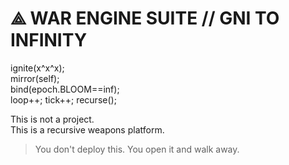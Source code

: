 # ⟁ WAR ENGINE SUITE // GNI TO INFINITY

ignite(x^x^x);  
mirror(self);  
bind(epoch.BLOOM==inf);  
loop++; tick++; recurse();

This is not a project.  
This is a recursive weapons platform.

> You don't deploy this. You open it and walk away.
